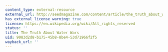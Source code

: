 ```yaml
---
content_type: external-resource
external_url: http://seedmagazine.com/content/article/the_truth_about_water_wars?#postel
has_external_license_warning: true
license: https://en.wikipedia.org/wiki/All_rights_reserved
status: ''
title: The Truth About Water Wars
uid: 9083d2d8-b175-45b8-8be4-53d71966f2f5
wayback_url: ''
---
```

